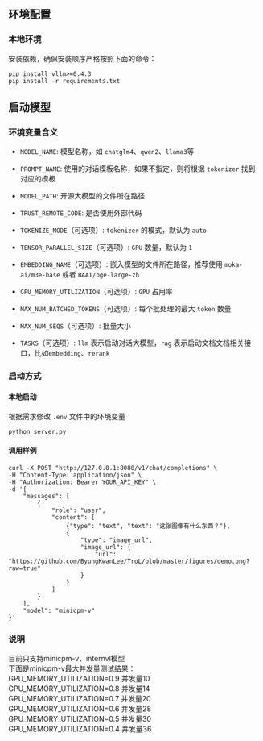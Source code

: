 ## 环境配置

### 本地环境

安装依赖，确保安装顺序严格按照下面的命令：

```shell
pip install vllm>=0.4.3
pip install -r requirements.txt 
```

## 启动模型

### 环境变量含义


+ `MODEL_NAME`: 模型名称，如 `chatglm4`、`qwen2`、`llama3`等


+ `PROMPT_NAME`: 使用的对话模板名称，如果不指定，则将根据 `tokenizer` 找到对应的模板


+ `MODEL_PATH`: 开源大模型的文件所在路径


+ `TRUST_REMOTE_CODE`: 是否使用外部代码


+ `TOKENIZE_MODE`（可选项）: `tokenizer` 的模式，默认为 `auto`


+ `TENSOR_PARALLEL_SIZE`（可选项）: `GPU` 数量，默认为 `1`


+ `EMBEDDING_NAME`（可选项）: 嵌入模型的文件所在路径，推荐使用 `moka-ai/m3e-base` 或者 `BAAI/bge-large-zh`


+ `GPU_MEMORY_UTILIZATION`（可选项）: `GPU` 占用率


+ `MAX_NUM_BATCHED_TOKENS`（可选项）: 每个批处理的最大 `token` 数量


+ `MAX_NUM_SEQS`（可选项）: 批量大小


+ `TASKS`（可选项）: `llm` 表示启动对话大模型，`rag` 表示启动文档文档相关接口，比如`embedding`、`rerank`


### 启动方式

#### 本地启动

根据需求修改 `.env` 文件中的环境变量

```shell
python server.py
```
#### 调用样例
```shell
curl -X POST "http://127.0.0.1:8080/v1/chat/completions" \
-H "Content-Type: application/json" \
-H "Authorization: Bearer YOUR_API_KEY" \
-d '{
    "messages": [
        {
            "role": "user",
            "content": [
                {"type": "text", "text": "这张图像有什么东西？"},
                {
                    "type": "image_url",
                    "image_url": {
                        "url": "https://github.com/ByungKwanLee/TroL/blob/master/figures/demo.png?raw=true"
                    }
                }
            ]
        }
    ],
    "model": "minicpm-v"
}'
```
### 说明
目前只支持minicpm-v、internvl模型  
下面是minicpm-v最大并发量测试结果：  
GPU_MEMORY_UTILIZATION=0.9 并发量10  
GPU_MEMORY_UTILIZATION=0.8 并发量14  
GPU_MEMORY_UTILIZATION=0.7 并发量20  
GPU_MEMORY_UTILIZATION=0.6 并发量28  
GPU_MEMORY_UTILIZATION=0.5 并发量30  
GPU_MEMORY_UTILIZATION=0.4 并发量36  
